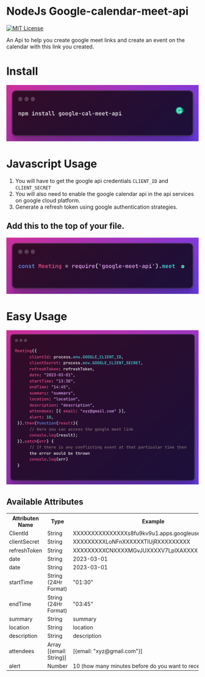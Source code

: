 # NodeJs Google-calendar-meet-api

[![MIT License](https://img.shields.io/badge/License-MIT-green.svg)](https://choosealicense.com/licenses/mit/)

An Api to help you create google meet links and create an event on the calendar with this link you created.

# Install

![install](install.png)

# Javascript Usage
1) You will have to get the google api credentials ```CLIENT_ID``` and ```CLIENT_SECRET```
2) You will also need to enable the google calendar api in the api services on google cloud platform.
3) Generate a refresh token using google authentication strategies.

## Add this to the top of your file.

![import](import.png)

# Easy Usage


![usaage](usage.png)

## Available Attributes
<table>
  <tr>
    <th>Attributen Name</th>
    <th>Type</th>
    <th>Example</th>
  </tr>
  <tr>
    <td>ClientId</td>
    <td>String</td>
    <td>XXXXXXXXXXXXXXXs8fu9kv9u1.apps.googleusercontent.com</td>
  </tr>
  <tr>
    <td>clientSecret</td>
    <td>String</td>
    <td>XXXXXXXXXLoNFnXXXXXXTIUjRXXXXXXXXX</td>
  </tr>
  <tr>
    <td>refreshToken</td>
    <td>String</td>
    <td>XXXXXXXXXCNXXXXMGvJUXXXXV7LplXAXXXX</td>
  </tr>
  <tr>
    <td>date</td>
    <td>String</td>
    <td>2023-03-01</td>
  </tr>
  <tr>
    <td>date</td>
    <td>String</td>
    <td>2023-03-01</td>
  </tr>
  <tr>
    <td>startTime</td>
    <td>String (24Hr Format)</td>
    <td>"01:30"</td>
  </tr>
  <tr>
    <td>endTime</td>
    <td>String (24Hr Format)</td>
    <td>"03:45"</td>
  </tr>
  <tr>
    <td>summary</td>
    <td>String</td>
    <td>summary</td>
  </tr>
  <tr>
    <td>location</td>
    <td>String</td>
    <td>location</td>
  </tr>
  <tr>
    <td>description</td>
    <td>String</td>
    <td>description</td>
  </tr>
  <tr>
    <td>attendees</td>
    <td>Array [{email: String}]</td>
    <td>[{email: "xyz@gmail.com"}]</td>
  </tr>
  <tr>
    <td>alert</td>
    <td>Number</td>
    <td>10 (how many minutes before do you want to receive an alert)</td>
  </tr>
</table>